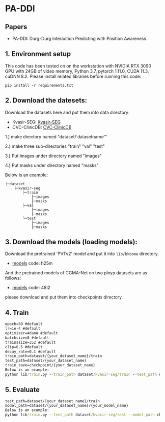 # PA-DDI

## Papers
* PA-DDI: Durg-Durg Interaction Predicting with Position Awareness
## 1. Environment setup
This code has been tested on on the workstation with NVIDIA RTX 3090 GPU with 24GB of video memory, Python 3.7, pytorch 1.11.0, CUDA 11.3, cuDNN 8.2. Please install related libraries before running this code:

    pip install -r requirements.txt
## 2. Download the datesets:
Download the datasets here and put them into data directory:
* Kvasir-SEG:
[Kvasir-SEG](https://www.kaggle.com/datasets/debeshjha1/kvasirseg)
* CVC-ClinicDB:
[CVC-ClinicDB](https://www.kaggle.com/datasets/balraj98/cvcclinicdb)


1.) make directory named "dataset/'datasetname'"

2.) make three sub-directories "train" "val" "test"

3.) Put images under directory named "images"

4.) Put masks under directory named "masks"

Below is an example:
```
├─dataset
    ├─kvasir-seg
        ├─train
            ├─images
            ├─masks
        ├─val
            ├─images
            ├─masks
        └─test
            ├─images
            ├─masks
```
## 3. Download the models (loading models):

Download the pretrained 'PVTv2' model and put it into `lib/bkbone` directory.

* [models](https://pan.baidu.com/s/1piOOt5yYNLc_bVc6DPU2iA ) code: h25m

And the pretrained models of CGMA-Net on two ployp datasets are as follows:

* [models](https://pan.baidu.com/s/1rcXsAPTR67l9U5ZashbiFA) code: 48l2

please download and put them into checkpoints directory.

## 4. Train
```cmd
epoch=50 #default
lr=1e-4 #default
optimizer=AdamW #default
batchsize=8 #default
trainssize=352 #default
clip=0.5 #default
decay_rate=0.1 #default
train_path=dataset/{your_dataset_name}/train
test_path=dataset/{your_dataset_name}
train_save=checkpoint/{your_dataset_name}
Below is an example:
python lib/train.py --train_path dataset/kvasir-seg/train --test_path dataset/kvasir-seg --train_save checkpoint/kvasir-seg
```
    
    
## 5. Evaluate
```cmd
test_path=dataset/{your_dataset_name}/train
model_path=dataset/{your_dataset_name}/{your_model_name}
Below is an example:
python lib/train.py --test_path dataset/kvasir-seg/test --model_path checkpoint/kvasir-seg/CGMA.pth
```
    
